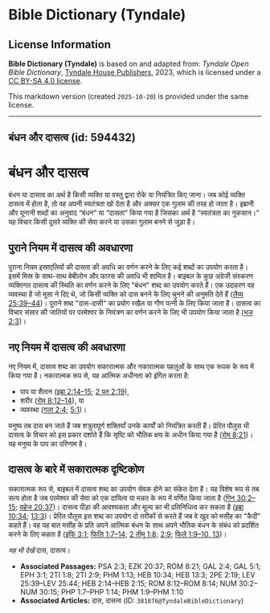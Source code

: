 # Bible Dictionary (Tyndale)

## License Information

**Bible Dictionary (Tyndale)** is based on and adapted from: _Tyndale Open Bible Dictionary_, [Tyndale House Publishers](https://tyndaleopenresources.com/), 2023, which is licensed under a [CC BY-SA 4.0 license](https://creativecommons.org/licenses/by-sa/4.0/legalcode.en).

This markdown version (created `2025-10-20`) is provided under the same license.



--------------------------------

## बंधन और दासत्व (id: 594432)

बंधन और दासत्व
==============

बंधन या दासत्व का अर्थ है किसी व्यक्ति या वस्तु द्वारा रोके या नियंत्रित किए जाना। जब कोई व्यक्ति दासत्व में होता है, तो वह अपनी स्वतंत्रता खो देता है और अक्सर एक गुलाम की तरह हो जाता है। इब्रानी और यूनानी शब्दों का अनुवाद “बंधन” या “दासता” किया गया है जिसका अर्थ है “स्वतंत्रता का नुकसान।” यह विचार किसी दूसरे व्यक्ति की सेवा करने या उसका गुलाम बनने से जुड़ा है।

पुराने नियम में दासत्व की अवधारणा
---------------------------------

पुराना नियम इस्राएलियों की दासता की अवधि का वर्णन करने के लिए कई शब्दों का उपयोग करता है। इसमें मिस्र के साथ\-साथ बेबीलोन और फारस की अवधि भी शामिल है। बाइबल के कुछ अंग्रेजी संस्करण व्यक्तिगत दासत्व की स्थिति का वर्णन करने के लिए "बंधन" शब्द का उपयोग करते हैं। एक उदाहरण वह व्यवस्था है जो मूसा ने दिए थे, जो किसी व्यक्ति को दास बनने के लिए चुनने की अनुमति देते हैं ([लैव्य 25:39–44](https://ref.ly/Lev25:39-Lev25:44))। पुराने शब्द "दास\-दासी" का प्रयोग रखैल या गौण पत्नी के लिए किया जाता है। दासत्व का विचार संसार की जातियों पर परमेश्वर के नियंत्रण का वर्णन करने के लिए भी उपयोग किया जाता है ([भज 2:3](https://ref.ly/Ps2:3))।

नए नियम में दासत्व की अवधारणा
-----------------------------

नए नियम में, दासत्व शब्द का उपयोग सकारात्मक और नकारात्मक पहलुओं के साथ एक रूपक के रूप में किया गया है। नकारात्मक रूप से, यह आत्मिक अधीनता को इंगित करता है:

* पाप या शैतान ([इब्रा 2:14–15](https://ref.ly/Heb2:14-Heb2:15); [2 पत 2:19](https://ref.ly/2Pet2:19)),
* शरीर ([रोम 8:12–14](https://ref.ly/Rom8:12-Rom8:14)), या
* व्यवस्था ([गला 2:4](https://ref.ly/Gal2:4); [5:1](https://ref.ly/Gal5:1))।

मनुष्य तब दास बन जाते हैं जब शत्रुतापूर्ण शक्तियाँ उनके कार्यों को नियंत्रित करती हैं। प्रेरित पौलुस भी दासत्व के विचार को इस प्रकार दर्शाते हैं कि सृष्टि को भौतिक क्षय के अधीन किया गया है ([रोम 8:21](https://ref.ly/Rom8:21))। यह मनुष्य के पाप का परिणाम है।

दासत्व के बारे में सकारात्मक दृष्टिकोण
--------------------------------------

सकारात्मक रूप से, बाइबल में दासत्व शब्द का उपयोग सेवक होने का संकेत देता है। यह विशेष रूप से तब सत्य होता है जब परमेश्वर की सेवा को एक दायित्व या मन्नत के रूप में वर्णित किया जाता है ([गिन 30:2–15](https://ref.ly/Num30:2-Num30:15); [यहेज 20:37](https://ref.ly/Ezek20:37))। दासत्व पीड़ा की आवश्यकता और मूल्य का भी प्रतिनिधित्व कर सकता है ([इब्रा 10:34](https://ref.ly/Heb10:34); [13:3](https://ref.ly/Heb13:3))। प्रेरित पौलुस इस शब्द का उपयोग दो तरीकों से करते हैं जब वे खुद को मसीह का "कैदी" कहते हैं। वह यह बात मसीह के प्रति अपने आत्मिक बंधन के साथ अपने भौतिक बंधन के संबंध को प्रदर्शित करने के लिए कहता है ([इफि 3:1](https://ref.ly/Eph3:1); [फिलि 1:7–14](https://ref.ly/Phil1:7-Phil1:14); [2 तीमु 1:8](https://ref.ly/2Tim1:8); [2:9](https://ref.ly/2Tim2:9); [फिले 1:9–10, 13](https://ref.ly/Phlm1:9-Phlm1:10,Phlm1:13))।

*यह भी देखें* दास, दासत्व। 

* **Associated Passages:** PSA 2:3; EZK 20:37; ROM 8:21; GAL 2:4; GAL 5:1; EPH 3:1; 2TI 1:8; 2TI 2:9; PHM 1:13; HEB 10:34; HEB 13:3; 2PE 2:19; LEV 25:39–LEV 25:44; HEB 2:14–HEB 2:15; ROM 8:12–ROM 8:14; NUM 30:2–NUM 30:15; PHP 1:7–PHP 1:14; PHM 1:9–PHM 1:10
* **Associated Articles:** दास, दासत्व (ID: `381876@TyndaleBibleDictionary`)

